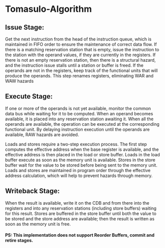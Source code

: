 # Tomasulo-Algorithm


## Issue Stage:

Get the next instruction from the head of the instruction queue, which is
maintained in FIFO order to ensure the maintenance of correct data flow. If there
is a matching reservation station that is empty, issue the instruction to the station
with the operand values, if they are currently in the registers. If there is not an
empty reservation station, then there is a structural hazard, and the instruction
issue stalls until a station or buffer is freed. If the operands are not in the registers,
keep track of the functional units that will produce the operands. This step
renames registers, eliminating WAR and WAW hazards


## Execute Stage:

If one or more of the operands is not yet available, monitor the common
data bus while waiting for it to be computed. When an operand becomes
available, it is placed into any reservation station awaiting it. When all the operands
are available, the operation can be executed at the corresponding functional
unit. By delaying instruction execution until the operands are available, RAW
hazards are avoided.

Loads and stores require a two-step execution process. The first step computes the effective address 
when the base register is available, and the effective address is then placed in the load or store buffer. 
Loads in the load buffer execute as soon as the memory unit is available. Stores in the store buffer wait for
the value to be stored before being sent to the memory unit. Loads and stores are
maintained in program order through the effective address calculation, which
will help to prevent hazards through memory.


## Writeback Stage:

When the result is available, write it on the CDB and from there
into the registers and into any reservation stations (including store buffers) waiting
for this result. Stores are buffered in the store buffer until both the value to be
stored and the store address are available; then the result is written as soon as the
memory unit is free.

#### PS: This implementation does not support Reorder Buffers, commit and retire stages.
